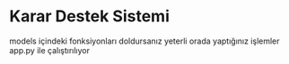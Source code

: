# Karar Destek Sistemi 
models içindeki fonksiyonları doldursanız yeterli orada yaptığınız işlemler  app.py ile çalıştırılıyor 
